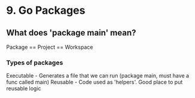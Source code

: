 # 9. Go Packages

## What does 'package main' mean?
Package == Project == Workspace

### Types of packages
Executable  - Generates a file that we can run (package main, must have a func called main)
Reusable    - Code used as 'helpers'. Good place to put reusable logic
